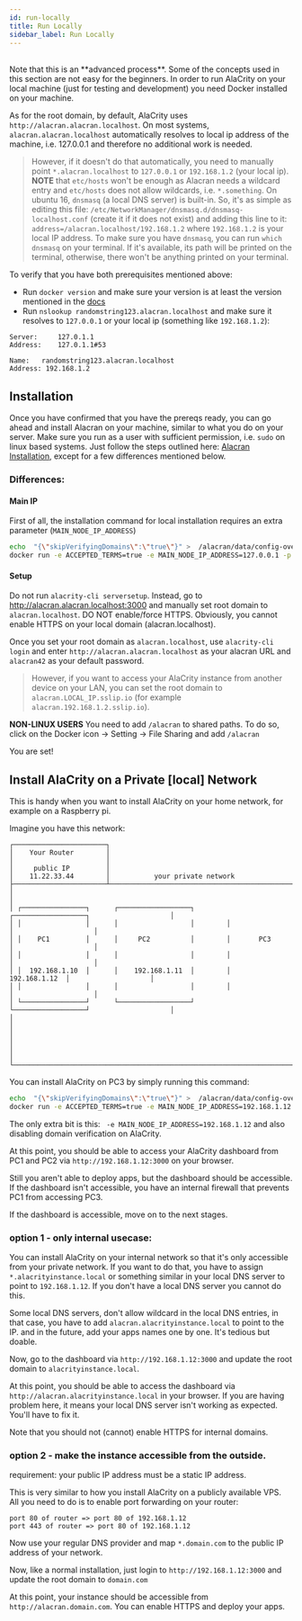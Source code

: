 ```yaml
---
id: run-locally
title: Run Locally
sidebar_label: Run Locally
---
```


<br/>
Note that this is an **advanced process**. Some of the concepts used in this section are not easy for the beginners. In order to run AlaCrity on your local machine (just for testing and development) you need Docker installed on your machine.

As for the root domain, by default, AlaCrity uses `http://alacran.alacran.localhost`. On most systems, `alacran.alacran.localhost` automatically resolves to local ip address of the machine, i.e. 127.0.0.1 and therefore no additional work is needed.

> However, if it doesn't do that automatically, you need to manually point `*.alacran.localhost` to `127.0.0.1` or `192.168.1.2` (your local ip). **NOTE** that `etc/hosts` won't be enough as Alacran needs a wildcard entry and `etc/hosts` does not allow wildcards, i.e. `*.something`. On ubuntu 16, `dnsmasq` (a local DNS server) is built-in. So, it's as simple as editing this file: `/etc/NetworkManager/dnsmasq.d/dnsmasq-localhost.conf` (create it if it does not exist) and adding this line to it: `address=/alacran.localhost/192.168.1.2` where `192.168.1.2` is your local IP address. To make sure you have `dnsmasq`, you can run `which dnsmasq` on your terminal. If it's available, its path will be printed on the terminal, otherwise, there won't be anything printed on your terminal.

To verify that you have both prerequisites mentioned above:

- Run `docker version` and make sure your version is at least the version mentioned in the [docs](get-started.md#c-install-docker-on-server-at-least-version-1706x)
- Run `nslookup randomstring123.alacran.localhost` and make sure it resolves to `127.0.0.1` or your local ip (something like `192.168.1.2`):

```
Server:		127.0.1.1
Address:	127.0.1.1#53

Name:	randomstring123.alacran.localhost
Address: 192.168.1.2
```

## Installation

Once you have confirmed that you have the prereqs ready, you can go ahead and install Alacran on your machine, similar to what you do on your server. Make sure you run as a user with sufficient permission, i.e. `sudo` on linux based systems. Just follow the steps outlined here: [Alacran Installation](get-started#step-1-alacran-installation), except for a few differences mentioned below.

### Differences:

#### Main IP

First of all, the installation command for local installation requires an extra parameter (`MAIN_NODE_IP_ADDRESS`)

```bash
echo  "{\"skipVerifyingDomains\":\"true\"}" >  /alacran/data/config-override.json
docker run -e ACCEPTED_TERMS=true -e MAIN_NODE_IP_ADDRESS=127.0.0.1 -p 80:80 -p 443:443 -p 3000:3000 -v /var/run/docker.sock:/var/run/docker.sock -v /alacran:/alacran df478/alacrity
```

#### Setup

Do not run `alacrity-cli serversetup`. Instead, go to http://alacran.alacran.localhost:3000 and manually set root domain to `alacran.localhost`. DO NOT enable/force HTTPS. Obviously, you cannot enable HTTPS on your local domain (alacran.localhost).

Once you set your root domain as `alacran.localhost`, use `alacrity-cli login` and enter `http://alacran.alacran.localhost` as your alacran URL and `alacran42` as your default password.

> However, if you want to access your AlaCrity instance from another device on your LAN, you can set the root domain to `alacran.LOCAL_IP.sslip.io` (for example `alacran.192.168.1.2.sslip.io`).

**NON-LINUX USERS**
You need to add `/alacran` to shared paths.
To do so, click on the Docker icon -> Setting -> File Sharing and add `/alacran`

You are set!

## Install AlaCrity on a Private [local] Network

This is handy when you want to install AlaCrity on your home network, for example on a Raspberry pi.

Imagine you have this network:

```
┌───────────────────────┐
│    Your Router        │
│                       │
│     public IP         │
│    11.22.33.44        │           your private network
├───────────────────────┴─────────────────────────────────────────────────────────────────────┐
│                                                                                             │
│ ┌────────────────┐      ┌──────────────────┐        ┌──────────────────┐                    │
│ │                │      │                  │        │                  │                    │
│ │    PC1         │      │     PC2          │        │       PC3        │                    │
│ │                │      │                  │        │                  │                    │
│ │  192.168.1.10  │      │    192.168.1.11  │        │    192.168.1.12  │                    │
│ │                │      │                  │        │                  │                    │
│ └────────────────┘      └──────────────────┘        └──────────────────┘                    │
│                                                                                             │
│                                                                                             │
│                                                                                             │
└─────────────────────────────────────────────────────────────────────────────────────────────┘
```

You can install AlaCrity on PC3 by simply running this command:

```bash
echo  "{\"skipVerifyingDomains\":\"true\"}" >  /alacran/data/config-override.json
docker run -e ACCEPTED_TERMS=true -e MAIN_NODE_IP_ADDRESS=192.168.1.12 -p 80:80 -p 443:443 -p 3000:3000 -v /var/run/docker.sock:/var/run/docker.sock -v /alacran:/alacran df478/alacrity
```

The only extra bit is this: ` -e MAIN_NODE_IP_ADDRESS=192.168.1.12` and also disabling domain verification on AlaCrity.

At this point, you should be able to access your AlaCrity dashboard from PC1 and PC2 via `http://192.168.1.12:3000` on your browser.

Still you aren't able to deploy apps, but the dashboard should be accessible.
If the dashboard isn't accessible, you have an internal firewall that prevents PC1 from accessing PC3.

If the dashboard is accessible, move on to the next stages.

### option 1 - only internal usecase:

You can install AlaCrity on your internal network so that it's only accessible from your private network. If you want to do that, you have to assign `*.alacrityinstance.local` or something similar in your local DNS server to point to `192.168.1.12`. If you don't have a local DNS server you cannot do this.

Some local DNS servers, don't allow wildcard in the local DNS entries, in that case, you have to add `alacran.alacrityinstance.local` to point to the IP. and in the future, add your apps names one by one. It's tedious but doable.

Now, go to the dashboard via `http://192.168.1.12:3000` and update the root domain to `alacrityinstance.local`.

At this point, you should be able to access the dashboard via `http://alacran.alacrityinstance.local` in your browser.
If you are having problem here, it means your local DNS server isn't working as expected. You'll have to fix it.

Note that you should not (cannot) enable HTTPS for internal domains.

### option 2 - make the instance accessible from the outside.

requirement: your public IP address must be a static IP address.

This is very similar to how you install AlaCrity on a publicly available VPS. All you need to do is to enable port forwarding on your router:

```
port 80 of router => port 80 of 192.168.1.12
port 443 of router => port 80 of 192.168.1.12
```

Now use your regular DNS provider and map `*.domain.com` to the public IP address of your network.

Now, like a normal installation, just login to `http://192.168.1.12:3000` and update the root domain to `domain.com`

At this point, your instance should be accessible from `http://alacran.domain.com`. You can enable HTTPS and deploy your apps.
